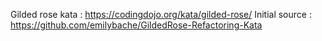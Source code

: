 Gilded rose kata : https://codingdojo.org/kata/gilded-rose/
Initial source : https://github.com/emilybache/GildedRose-Refactoring-Kata